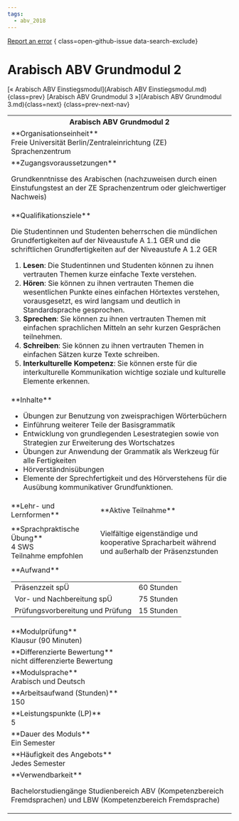 ```yaml
---
tags:
  - abv_2018
---
```

[Report an error](https://github.com/SGSSGene/FUB-SUP/issues/new?title=Error%20in%20%22Arabisch%20ABV%20Grundmodul%202%22&body=There%20seems%20to%20be%20an%20error%20in%20module%20%22Arabisch%20ABV%20Grundmodul%202%22%2E%0A%0A%3CDescribe%20here%20a%20slightly%20more%20detailed%20description%20of%20what%20is%20wrong%3E&labels=bug)
{ class=open-github-issue data-search-exclude}

# Arabisch ABV Grundmodul 2

[« Arabisch ABV Einstiegsmodul](Arabisch ABV Einstiegsmodul.md){class=prev}
[Arabisch ABV Grundmodul 3 »](Arabisch ABV Grundmodul 3.md){class=next}
{class=prev-next-nav}

<table markdown id="moduledesc">
<tr markdown class="moduledesc_head"><th colspan="2">Arabisch ABV Grundmodul 2 </th></tr>
<tr markdown><td colspan="2">**Organisationseinheit**   <br>Freie Universität Berlin/Zentraleinrichtung (ZE) Sprachenzentrum</td></tr>


<tr markdown><td colspan="2">**Zugangsvoraussetzungen** <br>

Grundkenntnisse des Arabischen (nachzuweisen durch einen Einstufungstest an der
ZE Sprachenzentrum oder gleichwertiger Nachweis)


</td></tr>
<tr markdown><td colspan="2">**Qualifikationsziele**    <br>

Die Studentinnen und Studenten beherrschen die mündlichen Grundfertigkeiten
auf der Niveaustufe A 1.1 GER und die schriftlichen Grundfertigkeiten auf
der Niveaustufe A 1.2 GER

1. __Lesen__: Die Studentinnen und Studenten können zu ihnen vertrauten
   Themen kurze einfache Texte verstehen.
2. __Hören__: Sie können zu ihnen vertrauten Themen die wesentlichen Punkte
   eines einfachen Hörtextes verstehen, vorausgesetzt, es wird langsam und
   deutlich in Standardsprache gesprochen.
3. __Sprechen__: Sie können zu ihnen vertrauten Themen mit einfachen
   sprachlichen Mitteln an sehr kurzen Gesprächen teilnehmen.
4. __Schreiben__: Sie können zu ihnen vertrauten Themen in einfachen Sätzen
   kurze Texte schreiben.
5. __Interkulturelle Kompetenz__: Sie können erste für die interkulturelle
   Kommunikation wichtige soziale und kulturelle Elemente erkennen.


</td></tr>
<tr markdown><td colspan="2">**Inhalte**                <br>


- Übungen zur Benutzung von zweisprachigen Wörterbüchern
- Einführung weiterer Teile der Basisgrammatik
- Entwicklung von grundlegenden Lesestrategien sowie von Strategien zur
  Erweiterung des Wortschatzes
- Übungen zur Anwendung der Grammatik als Werkzeug für alle Fertigkeiten
- Hörverständnisübungen
- Elemente der Sprechfertigkeit und des Hörverstehens für die Ausübung
  kommunikativer Grundfunktionen.


</td></tr>

<tr markdown><td>**Lehr- und Lernformen**</td><td>**Aktive Teilnahme**</td></tr>
<tr markdown><td> **Sprachpraktische Übung** <br>4 SWS <br> Teilnahme empfohlen</td><td>

Vielfältige eigenständige und kooperative Spracharbeit während und außerhalb der Präsenzstunden
</td></tr>
<tr markdown><td colspan="2">**Aufwand**                <br>
<table class="aufwand_table">
<tr><td>Präsenzzeit spÜ</td><td>60 Stunden</td></tr>
<tr><td>Vor- und Nachbereitung spÜ</td><td>75 Stunden</td></tr>
<tr><td>Prüfungsvorbereitung und Prüfung</td><td>15 Stunden</td></tr>
</table>

</td></tr>
<tr markdown><td colspan="2">**Modulprüfung**             <br>Klausur (90 Minuten)


</td></tr>
<tr markdown><td colspan="2">**Differenzierte Bewertung** <br>nicht differenzierte Bewertung

</td></tr>
<tr markdown><td colspan="2">**Modulsprache**             <br>Arabisch und Deutsch</td></tr>
<tr markdown><td colspan="2">**Arbeitsaufwand (Stunden)** <br>150</td></tr>
<tr markdown><td colspan="2">**Leistungspunkte (LP)**     <br>5</td></tr>
<tr markdown><td colspan="2">**Dauer des Moduls**         <br>Ein Semester</td></tr>
<tr markdown><td colspan="2">**Häufigkeit des Angebots**  <br>Jedes Semester</td></tr>
<tr markdown><td colspan="2">**Verwendbarkeit**           <br>

Bachelorstudiengänge Studienbereich ABV (Kompetenzbereich Fremdsprachen) und
LBW (Kompetenzbereich Fremdsprache)


</td></tr>

</table>

